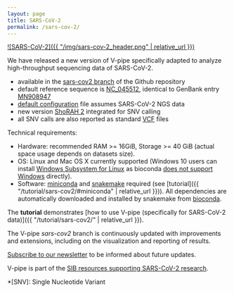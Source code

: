 ```yaml
---
layout: page
title: SARS-CoV-2
permalink: /sars-cov-2/
---
```


[![SARS-CoV-2]({{ "/img/sars-cov-2_header.png" | relative_url }})](https://en.wikipedia.org/wiki/Severe_acute_respiratory_syndrome_coronavirus_2)


We have released a new version of V-pipe specifically adapted  to analyze high-throughput sequencing data of SARS-CoV-2.

 - available in the [sars-cov2 branch](https://github.com/cbg-ethz/V-pipe/tree/sars-cov2) of the Github repository
 - default reference sequence is [NC_045512](https://www.ncbi.nlm.nih.gov/nuccore/NC_045512), identical to GenBank entry [MN908947](https://www.ncbi.nlm.nih.gov/nuccore/MN908947)
 - [default configuration](https://github.com/cbg-ethz/V-pipe/blob/sars-cov2/vpipe.config) file assumes SARS-CoV-2 NGS data
 - new version [ShoRAH 2](https://github.com/cbg-ethz/shorah/releases) integrated for SNV calling
 - all SNV calls are also reported as standard [VCF](https://en.wikipedia.org/wiki/Variant_Call_Format) files


Technical requirements:

 - Hardware: recommended RAM \>= 16GiB, Storage \>= 40 GiB
   (actual space usage depends on datasets size).
 - OS: Linux and Mac OS X currently supported
   (Windows 10 users can install [Windows Subsystem for Linux](https://docs.microsoft.com/en-us/windows/wsl/about)
   as bioconda [does not support Windows](https://bioconda.github.io/user/install.html) directly).
 - Software: [miniconda](https://docs.conda.io/en/latest/miniconda.html)
   and [snakemake](https://snakemake.readthedocs.io/en/stable/) required
   (see [tutorial]({{ "/tutorial/sars-cov2/#miniconda" | relative_url }})).
   All dependencies are automatically downloaded and installed by snakemake from [bioconda](https://bioconda.github.io/).


The **tutorial** demonstrates [how to use V-pipe (specifically for SARS-CoV-2 data)]({{ "/tutorial/sars-cov2/" | relative_url }}).


The V-pipe *sars-cov2* branch is continuously updated with improvements and extensions,
including on the visualization and reporting of results.

[Subscribe to our newsletter](https://sympa.ethz.ch/sympa/subscribe/v-pipe-users) to be informed about future updates.


V-pipe is part of the [SIB resources supporting SARS-CoV-2 research](https://www.sib.swiss/about-sib/news/10660-sib-resources-supporting-sars-cov-2-research).


*[SNV]: Single Nucleotide Variant
